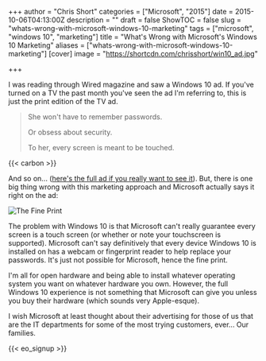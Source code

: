 +++
author = "Chris Short"
categories = ["Microsoft", "2015"]
date = 2015-10-06T04:13:00Z
description = ""
draft = false
ShowTOC = false
slug = "whats-wrong-with-microsoft-windows-10-marketing"
tags = ["microsoft", "windows 10", "marketing"]
title = "What's Wrong with Microsoft's Windows 10 Marketing"
aliases = ["whats-wrong-with-microsoft-windows-10-marketing"]
[cover]
image = "https://shortcdn.com/chrisshort/win10_ad.jpg"

+++

I was reading through Wired magazine and saw a Windows 10 ad. If you've turned on a TV the past month you've seen the ad I'm referring to, this is just the print edition of the TV ad.

>She won't have to remember passwords.
>
> Or obsess about security.
>
> To her, every screen is meant to be touched.

{{< carbon >}}

And so on... ([here's the full ad if you really want to see it](https://shortcdn.com/chrisshort/win10_ad.jpg)). But, there is one big thing wrong with this marketing approach and Microsoft actually says it right on the ad:

![The Fine Print](https://shortcdn.com/chrisshort/win10_ad_zoom_optimized.png#center)

The problem with Windows 10 is that Microsoft can't really guarantee every screen is a touch screen (or whether or note your touchscreen is supported). Microsoft can't say definitively that every device Windows 10 is installed on has a webcam or fingerprint reader to help replace your passwords. It's just not possible for Microsoft, hence the fine print.

I'm all for open hardware and being able to install whatever operating system you want on whatever hardware you own. However, the full Windows 10 experience is not something that Microsoft can give you unless you buy their hardware (which sounds very Apple-esque).

I wish Microsoft at least thought about their advertising for those of us that are the IT departments for some of the most trying customers, ever... Our families.

{{< eo_signup >}}
